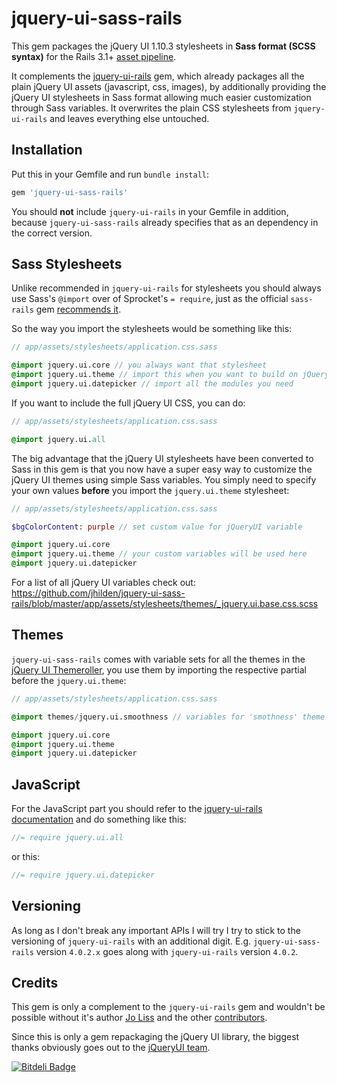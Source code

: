 # jquery-ui-sass-rails

This gem packages the jQuery UI 1.10.3 stylesheets in **Sass format (SCSS syntax)** for the Rails 3.1+ [asset
pipeline](http://guides.rubyonrails.org/asset_pipeline.html).

It complements the [jquery-ui-rails](https://github.com/joliss/jquery-ui-rails) gem, which already packages all the plain jQuery UI assets (javascript, css, images), by additionally providing the jQuery UI stylesheets in Sass format allowing much easier customization through Sass variables.  It overwrites the plain CSS stylesheets from `jquery-ui-rails` and leaves everything else untouched.


## Installation

Put this in your Gemfile and run `bundle install`:

```ruby
gem 'jquery-ui-sass-rails'
```

You should **not** include `jquery-ui-rails` in your Gemfile in addition, because `jquery-ui-sass-rails` already specifies that as an dependency in the correct version.

## Sass Stylesheets

Unlike recommended in `jquery-ui-rails` for stylesheets you should always use Sass's `@import` over of Sprocket's `= require`, just as the official `sass-rails` gem [recommends it](https://github.com/rails/sass-rails#important-note).

So the way you import the stylesheets would be something like this:

```sass
// app/assets/stylesheets/application.css.sass

@import jquery.ui.core // you always want that stylesheet
@import jquery.ui.theme // import this when you want to build on jQuery UI's themeing
@import jquery.ui.datepicker // import all the modules you need
```

If you want to include the full jQuery UI CSS, you can do:

```sass
// app/assets/stylesheets/application.css.sass

@import jquery.ui.all
```

The big advantage that the jQuery UI stylesheets have been converted to Sass in this gem is that you now have a super easy way to customize the jQuery UI themes using simple Sass variables.  You simply need to specify your own values **before** you import the `jquery.ui.theme` stylesheet:

```sass
// app/assets/stylesheets/application.css.sass

$bgColorContent: purple // set custom value for jQueryUI variable

@import jquery.ui.core
@import jquery.ui.theme // your custom variables will be used here
@import jquery.ui.datepicker
```

For a list of all jQuery UI variables check out:  https://github.com/jhilden/jquery-ui-sass-rails/blob/master/app/assets/stylesheets/themes/_jquery.ui.base.css.scss


## Themes

`jquery-ui-sass-rails` comes with variable sets for all the themes in the [jQuery UI Themeroller](http://jqueryui.com/themeroller/), you use them by importing the respective partial before the `jquery.ui.theme`:

```sass
// app/assets/stylesheets/application.css.sass

@import themes/jquery.ui.smoothness // variables for 'smothness' theme

@import jquery.ui.core
@import jquery.ui.theme
@import jquery.ui.datepicker
```


## JavaScript

For the JavaScript part you should refer to the [jquery-ui-rails documentation](https://github.com/joliss/jquery-ui-rails) and do something like this:

```javascript
//= require jquery.ui.all
```

or this:

```javascript
//= require jquery.ui.datepicker
```

## Versioning

As long as I don't break any important APIs I will try I try to stick to the versioning of `jquery-ui-rails` with an additional digit.  E.g. `jquery-ui-sass-rails` version `4.0.2.x` goes along with `jquery-ui-rails` version `4.0.2`.


## Credits

This gem is only a complement to the `jquery-ui-rails` gem and wouldn't be possible without it's author [Jo Liss](https://github.com/joliss) and the other [contributors](https://github.com/joliss/jquery-ui-rails/contributors).

Since this is only a gem repackaging the jQuery UI library, the biggest thanks obviously goes out to the [jQueryUI team](http://jqueryui.com/about/).


[![Bitdeli Badge](https://d2weczhvl823v0.cloudfront.net/jhilden/jquery-ui-sass-rails/trend.png)](https://bitdeli.com/free "Bitdeli Badge")

